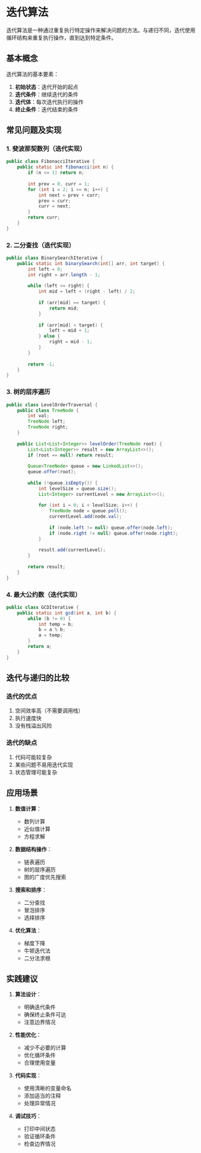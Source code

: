 # 迭代算法

迭代算法是一种通过重复执行特定操作来解决问题的方法。与递归不同，迭代使用循环结构来重复执行操作，直到达到特定条件。

## 基本概念

迭代算法的基本要素：
1. **初始状态**：迭代开始的起点
2. **迭代条件**：继续迭代的条件
3. **迭代体**：每次迭代执行的操作
4. **终止条件**：迭代结束的条件

## 常见问题及实现

### 1. 斐波那契数列（迭代实现）

```java
public class FibonacciIterative {
    public static int fibonacci(int n) {
        if (n <= 1) return n;
        
        int prev = 0, curr = 1;
        for (int i = 2; i <= n; i++) {
            int next = prev + curr;
            prev = curr;
            curr = next;
        }
        return curr;
    }
}
```

### 2. 二分查找（迭代实现）

```java
public class BinarySearchIterative {
    public static int binarySearch(int[] arr, int target) {
        int left = 0;
        int right = arr.length - 1;
        
        while (left <= right) {
            int mid = left + (right - left) / 2;
            
            if (arr[mid] == target) {
                return mid;
            }
            
            if (arr[mid] < target) {
                left = mid + 1;
            } else {
                right = mid - 1;
            }
        }
        
        return -1;
    }
}
```

### 3. 树的层序遍历

```java
public class LevelOrderTraversal {
    public class TreeNode {
        int val;
        TreeNode left;
        TreeNode right;
    }
    
    public List<List<Integer>> levelOrder(TreeNode root) {
        List<List<Integer>> result = new ArrayList<>();
        if (root == null) return result;
        
        Queue<TreeNode> queue = new LinkedList<>();
        queue.offer(root);
        
        while (!queue.isEmpty()) {
            int levelSize = queue.size();
            List<Integer> currentLevel = new ArrayList<>();
            
            for (int i = 0; i < levelSize; i++) {
                TreeNode node = queue.poll();
                currentLevel.add(node.val);
                
                if (node.left != null) queue.offer(node.left);
                if (node.right != null) queue.offer(node.right);
            }
            
            result.add(currentLevel);
        }
        
        return result;
    }
}
```

### 4. 最大公约数（迭代实现）

```java
public class GCDIterative {
    public static int gcd(int a, int b) {
        while (b != 0) {
            int temp = b;
            b = a % b;
            a = temp;
        }
        return a;
    }
}
```

## 迭代与递归的比较

### 迭代的优点
1. 空间效率高（不需要调用栈）
2. 执行速度快
3. 没有栈溢出风险

### 迭代的缺点
1. 代码可能较复杂
2. 某些问题不易用迭代实现
3. 状态管理可能复杂

## 应用场景

1. **数值计算**：
   - 数列计算
   - 近似值计算
   - 方程求解

2. **数据结构操作**：
   - 链表遍历
   - 树的层序遍历
   - 图的广度优先搜索

3. **搜索和排序**：
   - 二分查找
   - 冒泡排序
   - 选择排序

4. **优化算法**：
   - 梯度下降
   - 牛顿迭代法
   - 二分法求根

## 实践建议

1. **算法设计**：
   - 明确迭代条件
   - 确保终止条件可达
   - 注意边界情况

2. **性能优化**：
   - 减少不必要的计算
   - 优化循环条件
   - 合理使用变量

3. **代码实现**：
   - 使用清晰的变量命名
   - 添加适当的注释
   - 处理异常情况

4. **调试技巧**：
   - 打印中间状态
   - 验证循环条件
   - 检查边界情况
